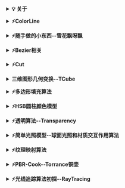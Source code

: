 <b><details><summary>💡 关于</summary></b>

📚 本仓库是对我在大学期间在我校图形学研究所做的部分图形学算法的整理。

</details>

<b><details><summary>⚡️ColorLine</summary></b>

####  这个是我进研究所时老师出的考题，还挺有意思的.

![image](https://github.com/CG-AccelWorld/Graphics/blob/master/MyImg/ColorLine.gif)

</details>


<b><details><summary>⚡️随手做的小东西--雪花飘呀飘</summary><b>
  #### 某天突然兴致来了，就做了这个小玩意儿，姑且算是个小游戏吧.23333
  #### 还给它配了个音乐--认真的雪。 还挺符合意境的。23333

![image](https://github.com/CG-AccelWorld/Graphics/blob/master/MyImg/%E9%9B%AA%E8%8A%B1%E9%A3%98%E5%91%80%E9%A3%98.gif)

</details>


<b><details><summary>⚡️Bezier相关</summary></b>
  
---
<details><summary>DBezier</summary>
  
#### Bezier运动图

![image](https://github.com/CG-AccelWorld/Graphics/blob/master/MyImg/DBezier.gif)

</details>

<details><summary>Bezier三维物体渲染</summary>
  
#### Bezier三维物体渲染效果图
##### 这些物体渲染构建的方法都相同，所以只上传了一个“粉色透明花瓶”的 Codes.

<img src="https://github.com/CG-AccelWorld/Graphics/blob/master/MyImg/%E7%B2%89%E8%89%B2%E9%80%8F%E6%98%8E%E8%8A%B1%E7%93%B6.png" alt="Sample"  width="250" height="250">
<img src="https://github.com/CG-AccelWorld/Graphics/blob/master/MyImg/%E5%8F%A4%E9%92%9F.png" alt="Sample"  width="250" height="250">
<img src="https://github.com/CG-AccelWorld/Graphics/blob/master/MyImg/%E5%AE%9D%E5%A1%94.png" alt="Sample"  width="250" height="250">

            粉色透明瓶子                           古钟                               宝塔
            
<img src="https://github.com/CG-AccelWorld/Graphics/blob/master/MyImg/%E7%A9%BA%E7%AB%B9.png" alt="Sample"  width="250" height="250">
<img src="https://github.com/CG-AccelWorld/Graphics/blob/master/MyImg/%E5%8D%AB%E6%98%9F%E9%9B%B7%E8%BE%BE.png" alt="Sample"  width="250" height="250">
<img src="https://github.com/CG-AccelWorld/Graphics/blob/master/MyImg/%E6%A3%8B%E7%AC%A5%EF%BC%88s%C3%AC%EF%BC%89.png" alt="Sample"  width="250" height="250">

                空竹                             卫星雷达                           棋笥（si）

<img src="https://github.com/CG-AccelWorld/Graphics/blob/master/MyImg/%E9%99%B6%E7%93%B7.png" alt="Sample"  width="250" height="250">

                陶瓷         
</details>

<details><summary>B样条曲线</summary>
  
#### 鼠标移动控制点，曲线随之变化。

<img src="https://github.com/CG-AccelWorld/Graphics/blob/master/MyImg/B%E6%A0%B7%E6%9D%A1%E6%9B%B2%E7%BA%BF.gif" alt="Sample" width="500" height="300">

</details>

<details><summary>NBzier</summary>
  
#### 通过控制点绘制 N 次 Bezier 曲线。

<img src="https://github.com/CG-AccelWorld/Graphics/blob/master/MyImg/NBezier.gif" alt="Sample" width="500" height="300">

</details>

<details><summary>BezierBall</summary>
  
#### 利用Bezier曲线绘制球。

<img src="https://github.com/CG-AccelWorld/Graphics/blob/master/MyImg/BezierBall.gif" alt="Sample" width="350" height="350">

</details>

---
</details>

<b><details><summary>⚡️Cut</summary></b>

####  简单二维裁剪：直线裁剪

<img src="https://github.com/CG-AccelWorld/Graphics/blob/master/MyImg/Cut.gif" alt="Sample" width="400" height="400">

</details>

<b><details><summary>三维图形几何变换--TCube</summary></b>

<img src="https://github.com/CG-AccelWorld/Graphics/blob/master/MyImg/%E4%B8%89%E7%BB%B4%E5%9B%BE%E5%BD%A2%E5%87%A0%E4%BD%95%E5%8F%98%E5%8C%96.gif" alt="Sample" width="400" height="400">

</details>


<b><details><summary>⚡️多边形填充算法</summary></b>
  
 ---
<details><summary>有效边表填充算法---EetFill</summary>

<img src="https://github.com/CG-AccelWorld/Graphics/blob/master/MyImg/EetFill.gif" alt="Sample" width="350" height="350">

</details>

<details><summary>三角形填充算法（边标志填充算法）---Cube--三角形填充算法</summary>

<img src="https://github.com/CG-AccelWorld/Graphics/blob/master/MyImg/Cube--三角形填充算法.gif" alt="Sample" width="350" height="350">

</details>

---
</details>

<b><details><summary>⚡️HSB圆柱颜色模型</summary></b>

####  [维基百科：HSB色彩模式](https://baike.baidu.com/item/HSB%E8%89%B2%E5%BD%A9%E6%A8%A1%E5%BC%8F/5158440?fr=aladdin)

<img src="https://github.com/CG-AccelWorld/Graphics/blob/master/MyImg/HSB圆柱颜色模型.gif" alt="Sample" width="350" height="350">

</details>


<b><details><summary>⚡️透明算法--Transparency</summary></b>

<img src="https://github.com/CG-AccelWorld/Graphics/blob/master/MyImg/%E7%AE%80%E5%8D%95%E9%80%8F%E6%98%8E%E6%A8%A1%E5%9E%8B.png" alt="Sample" width="650" height="500">

</details>


<b><details><summary>⚡️简单光照模型--球面光照和材质交互作用算法</summary><b>
  #### 绿宝石材质下：球上的丝线是录制工具原因，实际并没有....
  #### 此光照模型为 Gouraud光照模型

![image](https://github.com/CG-AccelWorld/Graphics/blob/master/MyImg/球面光照和材质交互作用算法.gif)

</details>


<b><details><summary>⚡️纹理映射算法</summary></b>
  
  ---
  <details><summary>凹凸纹理--法线壶几何纹理映射</summary>

<img src="https://github.com/CG-AccelWorld/Graphics/blob/master/MyImg/法线壶几何纹理映射.gif" alt="Sample" width="650" height="500">

</details>


<details><summary>纹理反走样--球面几何纹理映射三种反走样算法</summary>

![image](https://github.com/CG-AccelWorld/Graphics/blob/master/MyImg/球面几何纹理映射三种反走样算法.gif)

</details>

---
</details>


<b><details><summary>⚡️PBR-Cook--Torrance铜壶</summary></b>

####  基于物理的光照模型
##### 左侧是 Cook--Torrance 算法. 右侧是 Phong明暗处理模型

<img src="https://github.com/CG-AccelWorld/Graphics/blob/master/MyImg/PBR-Cook--Torrance%E9%93%9C%E5%A3%B6.gif" alt="Sample" width="570" height="500">

</details>

<b><details><summary>⚡️光线追踪算法初探--RayTracing</summary></b>

![image](https://github.com/CG-AccelWorld/Graphics/blob/master/MyImg/RayTracing%EF%BC%88Png%EF%BC%89.png)

</details>












